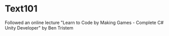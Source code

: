 # Text101
Followed an online lecture "Learn to Code by Making Games - Complete C# Unity Developer" by Ben Tristem
